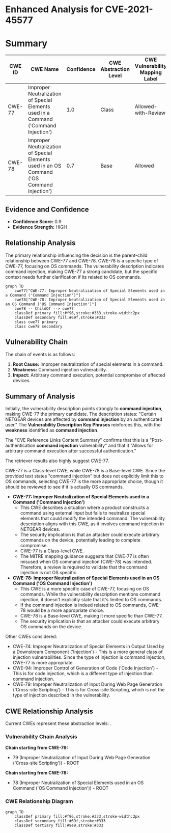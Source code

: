 # Enhanced Analysis for CVE-2021-45577

# Summary
| CWE ID | CWE Name | Confidence | CWE Abstraction Level | CWE Vulnerability Mapping Label | CWE-Vulnerability Mapping Notes |
|---|---|---|---|---|---|
| CWE-77 | Improper Neutralization of Special Elements used in a Command ('Command Injection') | 1.0 | Class | Allowed-with-Review | Primary CWE |
| CWE-78 | Improper Neutralization of Special Elements used in an OS Command ('OS Command Injection') | 0.7 | Base | Allowed | Secondary Candidate |

## Evidence and Confidence

*   **Confidence Score:** 0.9
*   **Evidence Strength:** HIGH

## Relationship Analysis
The primary relationship influencing the decision is the parent-child relationship between CWE-77 and CWE-78. CWE-78 is a specific type of CWE-77, focusing on OS commands. The vulnerability description indicates command injection, making CWE-77 a strong candidate, but the specific context needs further clarification if its related to OS commands.
```mermaid
graph TD
    cwe77["CWE-77: Improper Neutralization of Special Elements used in a Command ('Command Injection')"]
    cwe78["CWE-78: Improper Neutralization of Special Elements used in an OS Command ('OS Command Injection')"]
    cwe78 -- ChildOf --> cwe77
    classDef primary fill:#f96,stroke:#333,stroke-width:2px
    classDef secondary fill:#69f,stroke:#333
    class cwe77 primary
    class cwe78 secondary
```

## Vulnerability Chain
The chain of events is as follows:
1.  **Root Cause:** Improper neutralization of special elements in a command.
2.  **Weakness:** Command injection vulnerability.
3.  **Impact:** Arbitrary command execution, potential compromise of affected devices.

## Summary of Analysis
Initially, the vulnerability description points strongly to **command injection**, making CWE-77 the primary candidate. The description states: "Certain NETGEAR devices are affected by **command injection** by an authenticated user." The **Vulnerability Description Key Phrases** reinforces this, with the **weakness** identified as **command injection**.

The "CVE Reference Links Content Summary" confirms that this is a "Post-authentication **command injection** vulnerability" and that it "Allows for arbitrary command execution after successful authentication."

The retriever results also highly suggest CWE-77.

CWE-77 is a Class-level CWE, while CWE-78 is a Base-level CWE. Since the provided text states "command injection" but does not explicitly limit this to OS commands, selecting CWE-77 is the more appropriate choice, though it should be reviewed to see if it is actually OS commands.

*   **CWE-77: Improper Neutralization of Special Elements used in a Command ('Command Injection')**
    *   This CWE describes a situation where a product constructs a command using external input but fails to neutralize special elements that could modify the intended command. The vulnerability description aligns with this CWE, as it involves command injection in NETGEAR devices.
    *   The security implication is that an attacker could execute arbitrary commands on the device, potentially leading to complete compromise.
    *   CWE-77 is a Class-level CWE.
    *   The MITRE mapping guidance suggests that CWE-77 is often misused when OS command injection (CWE-78) was intended. Therefore, a review is required to validate that the command injection is not OS specific.
*   **CWE-78: Improper Neutralization of Special Elements used in an OS Command ('OS Command Injection')**
    *   This CWE is a more specific case of CWE-77, focusing on OS commands. While the vulnerability description mentions command injection, it doesn't explicitly state that it's limited to OS commands.
    *   If the command injection is indeed related to OS commands, CWE-78 would be a more appropriate choice.
    *   CWE-78 is a Base-level CWE, making it more specific than CWE-77.
    *   The security implication is that an attacker could execute arbitrary OS commands on the device.

Other CWEs considered:
*   CWE-74: Improper Neutralization of Special Elements in Output Used by a Downstream Component ('Injection') - This is a more general class of injection vulnerabilities. Since the type of injection is command injection, CWE-77 is more appropriate.
*   CWE-94: Improper Control of Generation of Code ('Code Injection') - This is for code injection, which is a different type of injection than command injection.
*   CWE-79: Improper Neutralization of Input During Web Page Generation ('Cross-site Scripting') - This is for Cross-site Scripting, which is not the type of injection described in the vulnerability.


## CWE Relationship Analysis

Current CWEs represent these abstraction levels: .


### Vulnerability Chain Analysis

**Chain starting from CWE-79:**
- 79 (Improper Neutralization of Input During Web Page Generation ('Cross-site Scripting')) - ROOT


**Chain starting from CWE-78:**
- 78 (Improper Neutralization of Special Elements used in an OS Command ('OS Command Injection')) - ROOT



### CWE Relationship Diagram

```mermaid
graph TD
    classDef primary fill:#f96,stroke:#333,stroke-width:2px
    classDef secondary fill:#69f,stroke:#333
    classDef tertiary fill:#9e9,stroke:#333
```